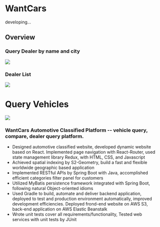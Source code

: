# WantCars
developing...
## Overview

### Query Dealer by name and city
![](https://github.com/seventheluck/seventheluck.github.io/raw/master/images/my_posts/wantcars/wantcars-dealer01.png)

### Dealer List
![](https://github.com/seventheluck/seventheluck.github.io/raw/master/images/my_posts/wantcars/wantcars-dealer03.png)

# Query Vehicles
![](https://github.com/seventheluck/seventheluck.github.io/raw/master/images/my_posts/wantcars/wantcars-vehicle01.png)


### WantCars Automotive Classified Platform -- vehicle query, compare, dealer query platform.
- Designed automotive classified website, developed dynamic website based on React. Implemented page navigation with React-Router, used state management library Redux, with HTML, CSS, and Javascript
- Achieved spatial indexing by S2-Geometry, build a fast and flexible worldwide geographic based application
- Implemented RESTful APIs by Spring Boot with Java, accomplished efficient categories filter panel for customers
- Utilized MyBatis persistence framework integrated with Spring Boot, following natural Object-oriented idioms
- Used Gradle to build, automate and deliver backend application, deployed to test and production environment automatically, improved development efficiencies. Deployed frond-end website on AWS S3, back-end application on AWS Elastic Beanstalk
- Wrote unit tests cover all requirements/functionality, Tested web services with unit tests by JUnit
